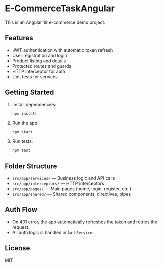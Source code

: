 # E-CommerceTaskAngular

This is an Angular 19 e-commerce demo project.

## Features

- JWT authentication with automatic token refresh
- User registration and login
- Product listing and details
- Protected routes and guards
- HTTP interceptor for auth
- Unit tests for services

## Getting Started

1. Install dependencies:
   ```bash
   npm install
   ```
2. Run the app:
   ```bash
   npm start
   ```
3. Run tests:
   ```bash
   npm test
   ```

## Folder Structure

- `src/app/services/` — Business logic and API calls
- `src/app/interceptors/` — HTTP interceptors
- `src/app/pages/` — Main pages (home, login, register, etc.)
- `src/app/shared/` — Shared components, directives, pipes

## Auth Flow

- On 401 error, the app automatically refreshes the token and retries the request.
- All auth logic is handled in `AuthService`.

## License

MIT

